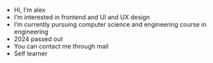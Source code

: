 -  Hi, I’m alex
-  I’m interested in frontend and UI and UX design
-  I’m currently pursuing computer science and engineering course in engineering
-  2024 passed out
-  You can contact me through mail 
-  Self learner
